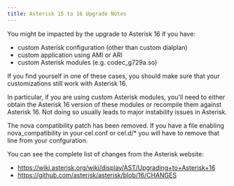 ```yaml
---
title: Asterisk 15 to 16 Upgrade Notes
---
```


You might be impacted by the upgrade to Asterisk 16 if you have:

- custom Asterisk configuration (other than custom dialplan)
- custom application using AMI or ARI
- custom Asterisk modules (e.g. codec_g729a.so)

If you find yourself in one of these cases, you should make sure that your customizations still work
with Asterisk 16.

In particular, if you are using custom Asterisk modules, you\'ll need to either obtain the Asterisk
16 version of these modules or recompile them against Asterisk 16. Not doing so usually leads to
major instability issues in Asterisk.

The nova compatibility patch has been removed. If you have a file enabling nova_compatibility in
your cel.conf or cel.d/\* you will have to remove that line from your confguration.

You can see the complete list of changes from the Asterisk website:

- <https://wiki.asterisk.org/wiki/display/AST/Upgrading+to+Asterisk+16>
- <https://github.com/asterisk/asterisk/blob/16/CHANGES>
